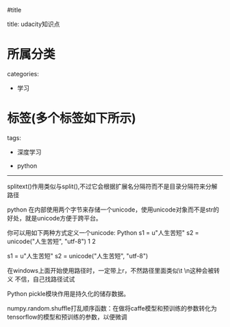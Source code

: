 #title

title: udacity知识点
# 所属分类

categories:

- 学习

# 标签(多个标签如下所示)

tags:

- 深度学习

- python


------

splitext()作用类似与split(),不过它会根据扩展名分隔符而不是目录分隔符来分解路径

python 在内部使用两个字节来存储一个unicode，使用unicode对象而不是str的好处，就是unicode方便于跨平台。
<!-- more -->
你可以用如下两种方式定义一个unicode:
Python
s1 = u"人生苦短"
s2 = unicode("人生苦短", "utf-8")
1
2
	
s1 = u"人生苦短"
s2 = unicode("人生苦短", "utf-8")

在windows上面开始使用路径时，一定带上r，不然路径里面类似\t \n这种会被转义
不信，自己找路径试试

Python pickle模块作用是持久化的储存数据。

numpy.random.shuffle打乱顺序函数：在做将caffe模型和预训练的参数转化为tensorflow的模型和预训练的参数，以便微调